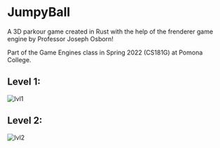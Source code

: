 # JumpyBall

A 3D parkour game created in Rust with the help of the frenderer game engine by Professor Joseph Osborn! 

Part of the Game Engines class in Spring 2022 (CS181G) at Pomona College.

## Level 1:
![lvl1](https://media.giphy.com/media/6BIhRW9dHTD5F1VmHt/giphy.gif)

## Level 2:
![lvl2](https://media.giphy.com/media/3v8CYGoudjeQm18D8O/giphy.gif)
